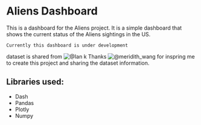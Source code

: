 # Aliens Dashboard
This is a dashboard for the Aliens project. It is a simple dashboard that shows the current status of the Aliens sightings in the US. 

``` 
Currently this dashboard is under development 
``` 

dataset is shared from ![@Ian k](https://www.linkedin.com/in/ian-klosowicz/) 
Thanks ![@meridith_wang](https://www.linkedin.com/in/m3redithw/) for inspring me to create this project and sharing the dataset information. 

## Libraries used: 
* Dash
* Pandas
* Plotly
* Numpy
